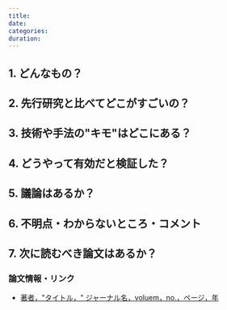 ```yaml
---
title: 
date: 
categories: 
duration: 
---
```


## 1. どんなもの？

## 2. 先行研究と比べてどこがすごいの？

## 3. 技術や手法の"キモ"はどこにある？

## 4. どうやって有効だと検証した？

## 5. 議論はあるか？

## 6. 不明点・わからないところ・コメント

## 7. 次に読むべき論文はあるか？

### 論文情報・リンク

- [著者，"タイトル，" ジャーナル名，voluem，no.，ページ，年](論文リンク)
